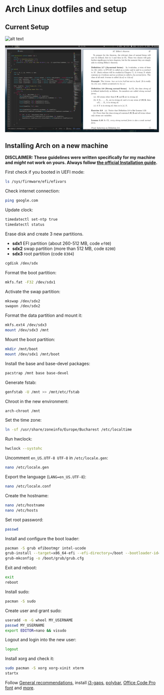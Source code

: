 # Arch Linux dotfiles and setup

## Current Setup
![alt text](https://github.com/BogdanIonesq/dotfiles/blob/master/clean.png)

![alt text](https://github.com/BogdanIonesq/dotfiles/blob/master/busy.png)

## Installing Arch on a new machine
**DISCLAIMER: These guidelines were written specifically for my machine and _might_ not work on yours. Always follow [the official Installation guide](https://wiki.archlinux.org/index.php/Installation_guide).**

First check if you booted in UEFI mode:
``` sh
ls /sys/firmware/efi/efivars
```

Check internet connection:
``` sh
ping google.com
```

Update clock:
``` sh
timedatectl set-ntp true
timedatectl status
```

Erase disk and create 3 new partitions.
- **sdx1** EFI partition (about 260-512 MB, code `ef00`)
- **sdx2** swap partition (more than 512 MB, code `8200`)
- **sdx3** root partition (code `8304`)
``` sh
cgdisk /dev/sdx
```

Format the boot partition:
``` sh
mkfs.fat -F32 /dev/sdx1
```

Activate the swap partition:
``` sh
mkswap /dev/sdx2
swapon /dev/sdx2
```

Format the data partition and mount it:
``` sh
mkfs.ext4 /dev/sdx3
mount /dev/sdx3 /mnt
```

Mount the boot partition:
``` sh
mkdir /mnt/boot
mount /dev/sdx1 /mnt/boot
```

Install the base and base-devel packages:
``` sh
pacstrap /mnt base base-devel
```

Generate fstab:
``` sh
genfstab -U /mnt >> /mnt/etc/fstab
```

Chroot in the new environment:
``` sh
arch-chroot /mnt
```

Set the time zone:
``` sh
ln -sf /usr/share/zoneinfo/Europe/Bucharest /etc/localtime
```

Run hwclock:
``` sh
hwclock --systohc
```

Uncomment `en_US.UTF-8 UTF-8` in `/etc/locale.gen`:
``` sh
nano /etc/locale.gen
```

Export the language (`LANG=en_US.UTF-8`):
``` sh
nano /etc/locale.conf
```

Create the hostname:
``` sh
nano /etc/hostname
nano /etc/hosts
```

Set root password:
``` sh
passwd
```

Install and configure the boot loader:
``` sh
pacman -S grub efibootmgr intel-ucode
grub-install --target=x86_64-efi --efi-directory=/boot --bootloader-id=grub
grub-mkconfig -o /boot/grub/grub.cfg
```

Exit and reboot:
``` sh
exit
reboot
```

Install sudo:
``` sh
pacman -S sudo
```

Create user and grant sudo:
``` sh
useradd -m -G wheel MY_USERNAME
passwd MY_USERNAME
export EDITOR=nano && visudo
```

Logout and login into the new user:
``` sh
logout
```

Install xorg and check it:
``` sh
sudo pacman -S xorg xorg-xinit xterm
startx
```

Follow [General recommendations](https://wiki.archlinux.org/index.php/general_recommendations), install [i3-gaps](https://github.com/Airblader/i3), [polybar](https://github.com/jaagr/polybar), [Office Code Pro font](https://github.com/nathco/Office-Code-Pro) and [more](https://wiki.archlinux.org/index.php/List_of_applications).
